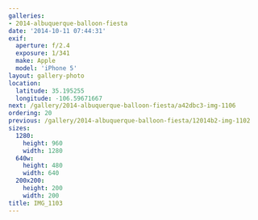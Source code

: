 ```yaml
---
galleries:
- 2014-albuquerque-balloon-fiesta
date: '2014-10-11 07:44:31'
exif:
  aperture: f/2.4
  exposure: 1/341
  make: Apple
  model: 'iPhone 5'
layout: gallery-photo
location:
  latitude: 35.195255
  longitude: -106.59671667
next: /gallery/2014-albuquerque-balloon-fiesta/a42dbc3-img-1106
ordering: 20
previous: /gallery/2014-albuquerque-balloon-fiesta/12014b2-img-1102
sizes:
  1280:
    height: 960
    width: 1280
  640w:
    height: 480
    width: 640
  200x200:
    height: 200
    width: 200
title: IMG_1103
---
```

